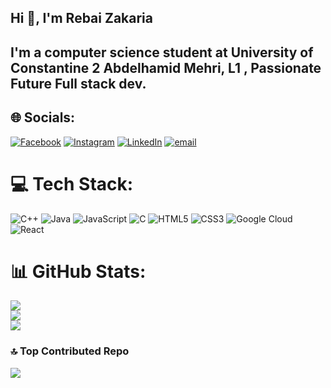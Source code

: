 <h2 align="left">Hi 👋, I'm Rebai Zakaria</h2>

###

<h2 align="left">I'm a computer science student at University of Constantine 2 Abdelhamid Mehri, L1 , Passionate Future Full stack dev.</h2>

###

## 🌐 Socials:
[![Facebook](https://img.shields.io/badge/Facebook-%231877F2.svg?logo=Facebook&logoColor=white)](https://facebook.com/https://www.facebook.com/ram.ich.37819/) [![Instagram](https://img.shields.io/badge/Instagram-%23E4405F.svg?logo=Instagram&logoColor=white)](https://instagram.com/https://www.instagram.com/zaki.forsure/) [![LinkedIn](https://img.shields.io/badge/LinkedIn-%230077B5.svg?logo=linkedin&logoColor=white)](https://linkedin.com/in/www.linkedin.com/in/rebai-zakaria-4685aa341) [![email](https://img.shields.io/badge/Email-D14836?logo=gmail&logoColor=white)](mailto:rebai.zakaria16@gmail.com) 

# 💻 Tech Stack:
![C++](https://img.shields.io/badge/c++-%2300599C.svg?style=for-the-badge&logo=c%2B%2B&logoColor=white) ![Java](https://img.shields.io/badge/java-%23ED8B00.svg?style=for-the-badge&logo=openjdk&logoColor=white) ![JavaScript](https://img.shields.io/badge/javascript-%23323330.svg?style=for-the-badge&logo=javascript&logoColor=%23F7DF1E) ![C](https://img.shields.io/badge/c-%2300599C.svg?style=for-the-badge&logo=c&logoColor=white) ![HTML5](https://img.shields.io/badge/html5-%23E34F26.svg?style=for-the-badge&logo=html5&logoColor=white) ![CSS3](https://img.shields.io/badge/css3-%231572B6.svg?style=for-the-badge&logo=css3&logoColor=white) ![Google Cloud](https://img.shields.io/badge/GoogleCloud-%234285F4.svg?style=for-the-badge&logo=google-cloud&logoColor=white) ![React](https://img.shields.io/badge/react-%2320232a.svg?style=for-the-badge&logo=react&logoColor=%2361DAFB)
# 📊 GitHub Stats:
![](https://github-readme-stats.vercel.app/api?username=Rebai-Zakaria&theme=dark&hide_border=true&include_all_commits=false&count_private=true)<br/>
![](https://nirzak-streak-stats.vercel.app/?user=Rebai-Zakaria&theme=dark&hide_border=true)<br/>
![](https://github-readme-stats.vercel.app/api/top-langs/?username=Rebai-Zakaria&theme=dark&hide_border=true&include_all_commits=false&count_private=true&layout=compact)

### 🔝 Top Contributed Repo
![](https://github-contributor-stats.vercel.app/api?username=Rebai-Zakaria&limit=5&theme=dark&combine_all_yearly_contributions=true)

<!-- Proudly created with GPRM ( https://gprm.itsvg.in ) -->
